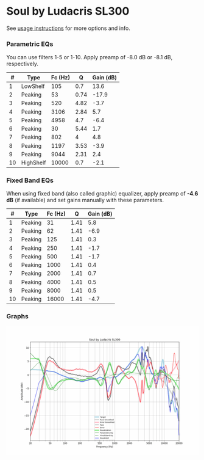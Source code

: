 # Soul by Ludacris SL300
See [usage instructions](https://github.com/jaakkopasanen/AutoEq#usage) for more options and info.

### Parametric EQs
You can use filters 1-5 or 1-10. Apply preamp of -8.0 dB or -8.1 dB, respectively.

|   # | Type      |   Fc (Hz) |    Q |   Gain (dB) |
|-----|-----------|-----------|------|-------------|
|   1 | LowShelf  |       105 | 0.7  |        13.6 |
|   2 | Peaking   |        53 | 0.74 |       -17.9 |
|   3 | Peaking   |       520 | 4.82 |        -3.7 |
|   4 | Peaking   |      3106 | 2.84 |         5.7 |
|   5 | Peaking   |      4958 | 4.7  |        -6.4 |
|   6 | Peaking   |        30 | 5.44 |         1.7 |
|   7 | Peaking   |       802 | 4    |         4.8 |
|   8 | Peaking   |      1197 | 3.53 |        -3.9 |
|   9 | Peaking   |      9044 | 2.31 |         2.4 |
|  10 | HighShelf |     10000 | 0.7  |        -2.1 |

### Fixed Band EQs
When using fixed band (also called graphic) equalizer, apply preamp of **-4.6 dB** (if available) and set gains manually with these parameters.

|   # | Type    |   Fc (Hz) |    Q |   Gain (dB) |
|-----|---------|-----------|------|-------------|
|   1 | Peaking |        31 | 1.41 |         5.8 |
|   2 | Peaking |        62 | 1.41 |        -6.9 |
|   3 | Peaking |       125 | 1.41 |         0.3 |
|   4 | Peaking |       250 | 1.41 |        -1.7 |
|   5 | Peaking |       500 | 1.41 |        -1.7 |
|   6 | Peaking |      1000 | 1.41 |         0.4 |
|   7 | Peaking |      2000 | 1.41 |         0.7 |
|   8 | Peaking |      4000 | 1.41 |         0.5 |
|   9 | Peaking |      8000 | 1.41 |         0.5 |
|  10 | Peaking |     16000 | 1.41 |        -4.7 |

### Graphs
![](./Soul%20by%20Ludacris%20SL300.png)
